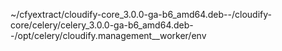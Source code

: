 ~/cfyextract/cloudify-core_3.0.0-ga-b6_amd64.deb--/cloudify-core/celery/celery_3.0.0-ga-b6_amd64.deb--/opt/celery/cloudify.management__worker/env

